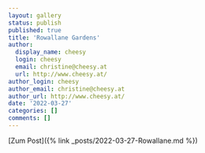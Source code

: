```yaml
---
layout: gallery
status: publish
published: true
title: 'Rowallane Gardens'
author:
  display_name: cheesy
  login: cheesy
  email: christine@cheesy.at
  url: http://www.cheesy.at/
author_login: cheesy
author_email: christine@cheesy.at
author_url: http://www.cheesy.at/
date: '2022-03-27'
categories: []
comments: []
---
```


[Zum Post]({% link _posts/2022-03-27-Rowallane.md %})
